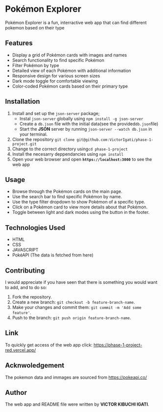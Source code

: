 # Pokémon Explorer

Pokémon Explorer is a fun, interractive web app that can find different pokemon based on their type  

## Features

- Display a grid of Pokémon cards with images and names
- Search functionality to find specific Pokémon
- Filter Pokémon by type
- Detailed view of each Pokémon with additional information
- Responsive design for various screen sizes
- Dark mode toggle for comfortable viewing
- Color-coded Pokémon cards based on their primary type

## Installation
1. Install and set up the `json-server` package;
    - Instal `json-server` globally using `npm install -g json-server`
    - Create a `db.json` file with the initial data(see the provided`db.json`file)
    - Start the **JSON** server by running `json-server --watch db.json` in your terminal.
2. Clone the repository
    `git clone git@github.com:VictorIgati/phase-1-project.git`
3. Change to the correct directory using`cd phase-1-project`
4. Install the necesarry deppendancies using `npm install`
5. Open your web browser and open **`https://localhost:3000`** to see the web app

## Usage

- Browse through the Pokémon cards on the main page.
- Use the search bar to find specific Pokémon by name.
- Use the type filter dropdown to show Pokémon of a specific type.
- Click on a Pokémon card to view more details about that Pokémon.
- Toggle between light and dark modes using the button in the footer.

## Technologies Used
- HTML
- CSS 
- JAVASCRIPT
- PokéAPI (The data is fetched from here)

## Contributing 
I would appreciate if you have seen that there is something you would want to add, and to do so:
  1. Fork the repository.
  2. Create a new branch: `git checkout -b feature-branch-name`.
  3. Make your changes and commit them: `git commit -m 'Add some feature'`.
  4. Push to the branch: `git push origin feature-branch-name`.

## Link
To quickly get access of the web app click:
  https://phase-1-project-red.vercel.app/

## Acknwoledgement
The pokemon data and immages are sourced from https://pokeapi.co/

## Author 
The web app and README file were written by **VICTOR KIBUCHI IGATI**.
